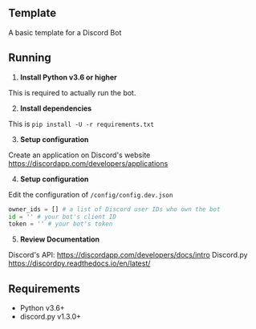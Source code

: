 ## Template
A basic template for a Discord Bot

## Running

1. **Install Python v3.6 or higher**

This is required to actually run the bot.

2. **Install dependencies**

This is `pip install -U -r requirements.txt`

3. **Setup configuration**

Create an application on Discord's website https://discordapp.com/developers/applications

4. **Setup configuration**

Edit the configuration of `/config/config.dev.json`

```py
owner_ids = [] # a list of Discord user IDs who own the bot
id = '' # your bot's client ID
token = '' # your bot's token
```

5. **Review Documentation**

Discord's API: https://discordapp.com/developers/docs/intro
Discord.py https://discordpy.readthedocs.io/en/latest/

## Requirements

- Python v3.6+
- discord.py v1.3.0+
